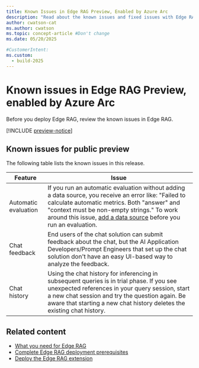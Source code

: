 ```yaml
---
title: Known Issues in Edge RAG Preview, Enabled by Azure Arc
description: "Read about the known issues and fixed issues with Edge RAG."
author: cwatson-cat
ms.author: cwatson
ms.topic: concept-article #Don't change
ms.date: 05/20/2025

#CustomerIntent:
ms.custom:
  - build-2025
---
```


# Known issues in Edge RAG Preview, enabled by Azure Arc

Before you deploy Edge RAG, review the known issues in Edge RAG.

[!INCLUDE [preview-notice](includes/preview-notice.md)]

## Known issues for public preview

The following table lists the known issues in this release.


|Feature  |Issue |
|---------|---------|
|Automatic evaluation|If you run an automatic evaluation without adding a data source, you receive an error like: "Failed to calculate automatic metrics. Both "answer" and "context must be non-empty strings." To work around this issue, [add a data source](add-data-source.md) before you run an evaluation.|
|Chat feedback    | End users of the chat solution can submit feedback about the chat, but the AI Application Developers/Prompt Engineers that set up the chat solution don't have an easy UI-based way to analyze the feedback. |
|Chat history | Using the chat history for inferencing in subsequent queries is in trial phase. If you see unexpected references in your query session, start a new chat session and try the question again. Be aware that starting a new chat history deletes the existing chat history. |


## Related content

- [What you need for Edge RAG](requirements.md)
- [Complete Edge RAG deployment prerequisites](complete-prerequisites.md)
- [Deploy the Edge RAG extension](deploy.md)
